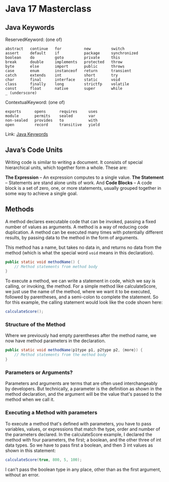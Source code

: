 # Java 17 Masterclass

## Java Keywords

ReservedKeyword:
(one of)
```
abstract   continue   for          new         switch
assert     default    if           package     synchronized
boolean    do         goto         private     this
break      double     implements   protected   throw
byte       else       import       public      throws
case       enum       instanceof   return      transient
catch      extends    int          short       try
char       final      interface    static      void
class      finally    long         strictfp    volatile
const      float      native       super       while
_ (underscore)
```

ContextualKeyword:
(one of)

```
exports      opens      requires     uses
module       permits    sealed       var
non-sealed   provides   to           with
open         record     transitive   yield
```

Link: [Java Keywords](https://docs.oracle.com/javase/specs/jls/se17/html/jls-3.html#jls-3.9)

## Java’s Code Units

Writing code is similar to writing a document. It consists of special hierarchical units, which together form a whole.
These are:

**The Expression** – An expression computes to a single value.
**The Statement** – Statements are stand alone units of work.
And **Code Blocks** – A code block is a set of zero, one, or more statements, usually grouped together in some way to achieve a single goal.

## Methods

A method declares executable code that can be invoked, passing a fixed number of values as arguments.
A method is a way of reducing code duplication.
A method can be executed many times with potentially different results, by passing data to the method in the form of arguments.

This method has a name, but takes no data in, and returns no data from the method (which is what the special word `void` means in this declaration).

```java
public static void methodName() {
    // Method statements from method body
}
```

To execute a method, we can write a statement in code, which we say is calling, or invoking, the method.
For a simple method like calculateScore, we just use the name of the method, where we want it to be executed, followed by parentheses, and a semi-colon to complete the statement.
So for this example, the calling statement would look like the code shown here:

```java
calculateScore();
```

### Structure of the Method

Where we previously had empty parentheses after the method name, we now have method parameters in the declaration.

```java
public static void methodName(p1type p1, p2type p2, {more}) {
    // Method statements from the method body
}
```

### Parameters or Arguments?

Parameters and arguments are terms that are often used interchangeably by developers.
But technically, a parameter is the definition as shown in the method declaration, and the argument will be the value that's passed to the method when we call it.

### Executing a Method with parameters

To execute a method that's defined with parameters, you have to pass variables, values, or expressions that match the type, order and number of the parameters declared.
In the calculateScore example, I declared the method with four parameters, the first; a boolean, and the other three of int data types.
So we have to pass first a boolean, and then 3 int values as shown in this statement:

```java
calculateScore(true, 800, 5, 100);
```
I can't pass the boolean type in any place, other than as the first argument, without an error.